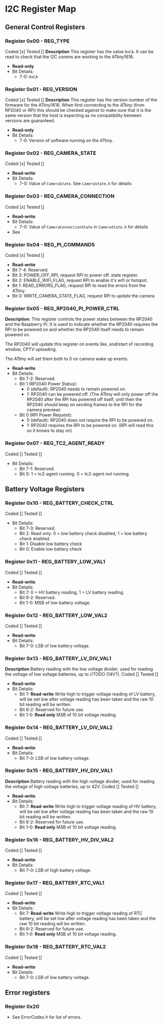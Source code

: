 # I2C Register Map

## General Control Registers

### Register 0x00 - REG_TYPE
Coded [x]
Tested []
**Description** This register has the value `0xCA`. It can be read to check that the I2C comms are working to the ATtiny1616.
- **Read-only**
- Bit Details:
  - 7-0: `0xCA`

### Register 0x01 - REG_VERSION
Coded [x]
Tested []
**Description** This register has the version number of the firmware for the ATtiny1616. When first connecting to the ATtiny (from RP2040 or RPi) this should be checked against to make sure that it is the same version that the host is expecting as no compatibility between versions are guaranteed.
- **Read-only**
- Bit Details:
  - 7-0: Version of software running on the ATtiny.

### Register 0x02 - REG_CAMERA_STATE
Coded [x]
Tested []
- **Read-write**
- Bit Details:
  - 7-0: Value of `CameraState`. See `CameraState.h` for details

### Register 0x03 - REG_CAMERA_CONNECTION
Coded [x]
Tested []
- **Read-write**
- Bit Details:
  - 7-0: Value of `CameraConnectionState` in `CameraState.h` for details
- See 

### Register 0x04 - REG_PI_COMMANDS
Coded [x]
Tested []
- **Read-write**
- Bit 7-4: Reserved.
- Bit 3: POWER_OFF_RPI, request RPi to power off.
state register.
- Bit 2: ENABLE_WIFI_FLAG, request RPi to enable it's wifi or hotspot.
- Bit 1: READ_ERRORS_FLAG, request RPi to read the errors from the ATtiny.
- Bit 0: WRITE_CAMERA_STATE_FLAG, request RPi to update the camera 

### Register 0x05 - REG_RP2040_PI_POWER_CTRL
**Description**: This register controls the power states between the RP2040 and the Raspberry Pi. It is used to indicate whether the RP2040 requires the RPi to be powered on and whether the RP2040 itself needs to remain powered on.

The RP2040 will update this register on events like, end/start of recording window, CPTV uploading. 

The ATtiny will set them both to 0 on camera wake up events.

- **Read-write**
- Bit Details:
  - Bit 7-2: Reserved.
  - Bit 1 (RP2040 Power Status):
    - 0 (default): RP2040 needs to remain powered on.
    - 1: RP2040 can be powered off. (The ATtiny will only power off the RP2040 after the RPi has powered off itself, until then the RP2040 should keep on sending frames to the RPi for the camera preview)
  - Bit 0 (RPi Power Request):
    - 0 (default): RP2040 does not require the RPi to be powered on.
    - 1: RP2040 requires the RPi to be powered on. (RPi will read this so it knows to stay on)  

### Register 0x07 - REG_TC2_AGENT_READY
Coded  []
Tested []
- Bit Details:
  - Bit 7-1: Reserved.
  - Bit 0: 1 = tc2-agent running. 0 = tc2-agent not running.

## Battery Voltage Registers

### Register 0x10 - REG_BATTERY_CHECK_CTRL
Coded []
Tested []
- Bit Details:
  - Bit 7-3: Reserved.
  - Bit 2: Read only. 0 = low battery check disabled, 1 = low battery check enabled.
  - Bit 1: Disable low battery check
  - Bit 0: Enable low battery check

### Register 0x11 - REG_BATTERY_LOW_VAL1
Coded []
Tested []
- **Read-write**
- Bit Details:
  - Bit 7: 0 = HV battery reading, 1 = LV battery reading.
  - Bit 6-2: Reserved.
  - Bit 1-0: MSB of low battery voltage.

### Register 0x12 - REG_BATTERY_LOW_VAL2 
Coded []
Tested []
- **Read-write**
- Bit Details:
  - Bit 7-0: LSB of low battery voltage.

### Register 0x13 - REG_BATTERY_LV_DIV_VAL1
**Description** Battery reading with the low voltage divider, used for reading the voltage of low voltage batteries, up to //TODO (14V?).
Coded []
Tested []
- **Read-write**
- Bit Details:
  - Bit 7: **Read-write** Write high to trigger voltage reading of LV battery, will be set low after voltage reading has been taken and the raw 10 bit reading will be written.
  - Bit 6-2: Reserved for future use.
  - Bit 1-0: **Read only** MSB of 10 bit voltage reading.

### Register 0x14 - REG_BATTERY_LV_DIV_VAL2 
Coded []
Tested []
- **Read-write**
- Bit Details:
  - Bit 7-0: LSB of low battery voltage.

### Register 0x15 - REG_BATTERY_HV_DIV_VAL1
**Description** Battery reading with the high voltage divider, used for reading the voltage of high voltage batteries, up to 42V.
Coded []
Tested []
- **Read-write**
- Bit Details:
  - Bit 7: **Read-write** Write high to trigger voltage reading of HV battery, will be set low after voltage reading has been taken and the raw 10 bit reading will be written.
  - Bit 6-2: Reserved for future use.
  - Bit 1-0: **Read only** MSB of 10 bit voltage reading.

### Register 0x16 - REG_BATTERY_HV_DIV_VAL2 
Coded []
Tested []
- **Read-write**
- Bit Details:
  - Bit 7-0: LSB of high battery voltage.

### Register 0x17 - REG_BATTERY_RTC_VAL1
Coded []
Tested []
- **Read-write**
- Bit Details:
  - Bit 7: **Read-write** Write high to trigger voltage reading of RTC battery, will be set low after voltage reading has been taken and the raw 10 bit reading will be written.
  - Bit 6-2: Reserved for future use.
  - Bit 1-0: **Read only** MSB of 10 bit voltage reading.

### Register 0x18 - REG_BATTERY_RTC_VAL2 
Coded []
Tested []
- **Read-write**
- Bit Details:
  - Bit 7-0: LSB of low battery voltage.

## Error registers

### Register 0x20
- See ErrorCodes.h for list of errors.
